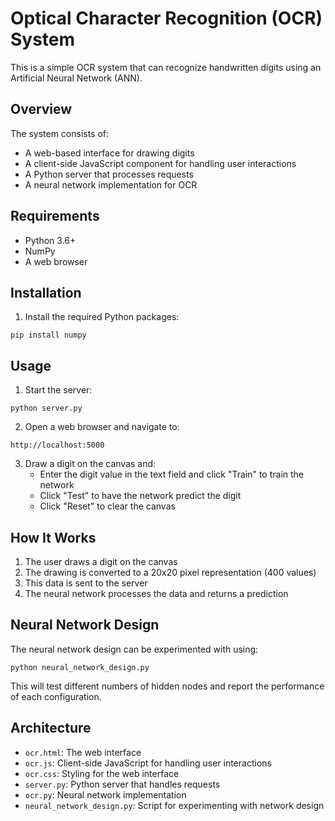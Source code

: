 # Optical Character Recognition (OCR) System

This is a simple OCR system that can recognize handwritten digits using an Artificial Neural Network (ANN).

## Overview

The system consists of:
- A web-based interface for drawing digits
- A client-side JavaScript component for handling user interactions
- A Python server that processes requests
- A neural network implementation for OCR

## Requirements

- Python 3.6+
- NumPy
- A web browser

## Installation

1. Install the required Python packages:
```
pip install numpy
```

## Usage

1. Start the server:
```
python server.py
```

2. Open a web browser and navigate to:
```
http://localhost:5000
```

3. Draw a digit on the canvas and:
   - Enter the digit value in the text field and click "Train" to train the network
   - Click "Test" to have the network predict the digit
   - Click "Reset" to clear the canvas

## How It Works

1. The user draws a digit on the canvas
2. The drawing is converted to a 20x20 pixel representation (400 values)
3. This data is sent to the server
4. The neural network processes the data and returns a prediction

## Neural Network Design

The neural network design can be experimented with using:
```
python neural_network_design.py
```

This will test different numbers of hidden nodes and report the performance of each configuration.

## Architecture

- `ocr.html`: The web interface
- `ocr.js`: Client-side JavaScript for handling user interactions
- `ocr.css`: Styling for the web interface
- `server.py`: Python server that handles requests
- `ocr.py`: Neural network implementation
- `neural_network_design.py`: Script for experimenting with network design
